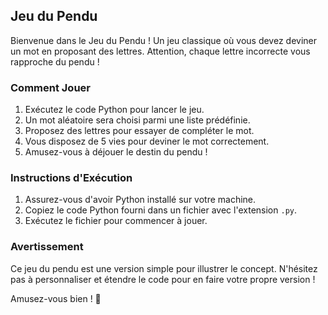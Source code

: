 ## Jeu du Pendu

Bienvenue dans le Jeu du Pendu ! Un jeu classique où vous devez deviner un mot en proposant des lettres. Attention, chaque lettre incorrecte vous rapproche du pendu !

### Comment Jouer

1. Exécutez le code Python pour lancer le jeu.
2. Un mot aléatoire sera choisi parmi une liste prédéfinie.
3. Proposez des lettres pour essayer de compléter le mot.
4. Vous disposez de 5 vies pour deviner le mot correctement.
5. Amusez-vous à déjouer le destin du pendu !

### Instructions d'Exécution

1. Assurez-vous d'avoir Python installé sur votre machine.
2. Copiez le code Python fourni dans un fichier avec l'extension `.py`.
3. Exécutez le fichier pour commencer à jouer.

### Avertissement

Ce jeu du pendu est une version simple pour illustrer le concept. N'hésitez pas à personnaliser et étendre le code pour en faire votre propre version !

Amusez-vous bien ! 🎉
